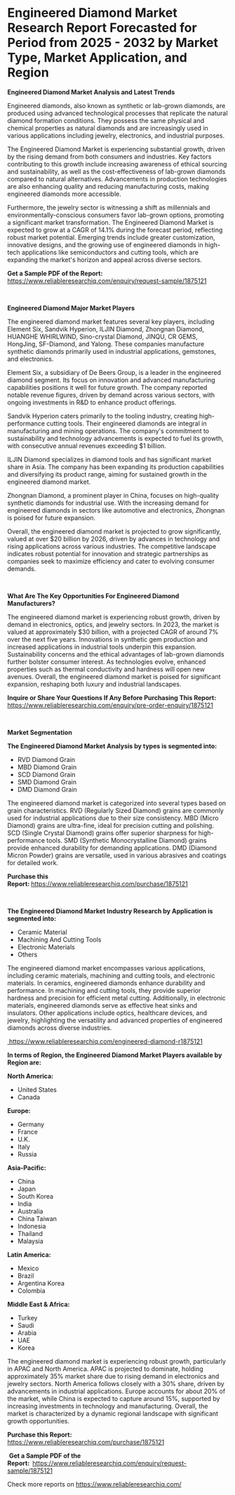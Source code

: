 <p><h1>Engineered Diamond Market Research Report Forecasted for Period from 2025 -  2032 by Market Type, Market Application, and Region</h1></p><p><strong>Engineered Diamond Market Analysis and Latest Trends</strong></p>
<p><p>Engineered diamonds, also known as synthetic or lab-grown diamonds, are produced using advanced technological processes that replicate the natural diamond formation conditions. They possess the same physical and chemical properties as natural diamonds and are increasingly used in various applications including jewelry, electronics, and industrial purposes.</p><p>The Engineered Diamond Market is experiencing substantial growth, driven by the rising demand from both consumers and industries. Key factors contributing to this growth include increasing awareness of ethical sourcing and sustainability, as well as the cost-effectiveness of lab-grown diamonds compared to natural alternatives. Advancements in production technologies are also enhancing quality and reducing manufacturing costs, making engineered diamonds more accessible.</p><p>Furthermore, the jewelry sector is witnessing a shift as millennials and environmentally-conscious consumers favor lab-grown options, promoting a significant market transformation. The Engineered Diamond Market is expected to grow at a CAGR of 14.1% during the forecast period, reflecting robust market potential. Emerging trends include greater customization, innovative designs, and the growing use of engineered diamonds in high-tech applications like semiconductors and cutting tools, which are expanding the market's horizon and appeal across diverse sectors.</p></p>
<p><strong>Get a Sample PDF of the Report:&nbsp;</strong> <a href="https://www.reliableresearchiq.com/enquiry/request-sample/1875121?utm_campaign=2469&utm_medium=2&utm_source=Github&utm_content=ia&utm_term=02042025&utm_id=engineered-diamond">https://www.reliableresearchiq.com/enquiry/request-sample/1875121</a></p>
<p>&nbsp;</p>
<p><strong>Engineered Diamond Major Market Players</strong></p>
<p><p>The engineered diamond market features several key players, including Element Six, Sandvik Hyperion, ILJIN Diamond, Zhongnan Diamond, HUANGHE WHIRLWIND, Sino-crystal Diamond, JINQU, CR GEMS, HongJing, SF-Diamond, and Yalong. These companies manufacture synthetic diamonds primarily used in industrial applications, gemstones, and electronics.</p><p>Element Six, a subsidiary of De Beers Group, is a leader in the engineered diamond segment. Its focus on innovation and advanced manufacturing capabilities positions it well for future growth. The company reported notable revenue figures, driven by demand across various sectors, with ongoing investments in R&D to enhance product offerings.</p><p>Sandvik Hyperion caters primarily to the tooling industry, creating high-performance cutting tools. Their engineered diamonds are integral in manufacturing and mining operations. The company's commitment to sustainability and technology advancements is expected to fuel its growth, with consecutive annual revenues exceeding $1 billion.</p><p>ILJIN Diamond specializes in diamond tools and has significant market share in Asia. The company has been expanding its production capabilities and diversifying its product range, aiming for sustained growth in the engineered diamond market.</p><p>Zhongnan Diamond, a prominent player in China, focuses on high-quality synthetic diamonds for industrial use. With the increasing demand for engineered diamonds in sectors like automotive and electronics, Zhongnan is poised for future expansion.</p><p>Overall, the engineered diamond market is projected to grow significantly, valued at over $20 billion by 2026, driven by advances in technology and rising applications across various industries. The competitive landscape indicates robust potential for innovation and strategic partnerships as companies seek to maximize efficiency and cater to evolving consumer demands.</p></p>
<p>&nbsp;</p>
<p><strong>What Are The Key Opportunities For Engineered Diamond Manufacturers?</strong></p>
<p><p>The engineered diamond market is experiencing robust growth, driven by demand in electronics, optics, and jewelry sectors. In 2023, the market is valued at approximately $30 billion, with a projected CAGR of around 7% over the next five years. Innovations in synthetic gem production and increased applications in industrial tools underpin this expansion. Sustainability concerns and the ethical advantages of lab-grown diamonds further bolster consumer interest. As technologies evolve, enhanced properties such as thermal conductivity and hardness will open new avenues. Overall, the engineered diamond market is poised for significant expansion, reshaping both luxury and industrial landscapes.</p></p>
<p><strong>Inquire or Share Your Questions If Any Before Purchasing This Report:</strong> <a href="https://www.reliableresearchiq.com/enquiry/pre-order-enquiry/1875121?utm_campaign=2469&utm_medium=2&utm_source=Github&utm_content=ia&utm_term=02042025&utm_id=engineered-diamond">https://www.reliableresearchiq.com/enquiry/pre-order-enquiry/1875121</a></p>
<p>&nbsp;</p>
<p><strong>Market Segmentation</strong></p>
<p><strong>The Engineered Diamond Market Analysis by types is segmented into:</strong></p>
<p><ul><li>RVD Diamond Grain</li><li>MBD Diamond Grain</li><li>SCD Diamond Grain</li><li>SMD Diamond Grain</li><li>DMD Diamond Grain</li></ul></p>
<p><p>The engineered diamond market is categorized into several types based on grain characteristics. RVD (Regularly Sized Diamond) grains are commonly used for industrial applications due to their size consistency. MBD (Micro Diamond) grains are ultra-fine, ideal for precision cutting and polishing. SCD (Single Crystal Diamond) grains offer superior sharpness for high-performance tools. SMD (Synthetic Monocrystalline Diamond) grains provide enhanced durability for demanding applications. DMD (Diamond Micron Powder) grains are versatile, used in various abrasives and coatings for detailed work.</p></p>
<p><strong>Purchase this Report:&nbsp;</strong><a href="https://www.reliableresearchiq.com/purchase/1875121?utm_campaign=2469&utm_medium=2&utm_source=Github&utm_content=ia&utm_term=02042025&utm_id=engineered-diamond">https://www.reliableresearchiq.com/purchase/1875121</a></p>
<p>&nbsp;</p>
<p><strong>The Engineered Diamond Market Industry Research by Application is segmented into:</strong></p>
<p><ul><li>Ceramic Material</li><li>Machining And Cutting Tools</li><li>Electronic Materials</li><li>Others</li></ul></p>
<p><p>The engineered diamond market encompasses various applications, including ceramic materials, machining and cutting tools, and electronic materials. In ceramics, engineered diamonds enhance durability and performance. In machining and cutting tools, they provide superior hardness and precision for efficient metal cutting. Additionally, in electronic materials, engineered diamonds serve as effective heat sinks and insulators. Other applications include optics, healthcare devices, and jewelry, highlighting the versatility and advanced properties of engineered diamonds across diverse industries.</p></p>
<p><a href="https://www.reliableresearchiq.com/engineered-diamond-r1875121?utm_campaign=2469&utm_medium=2&utm_source=Github&utm_content=ia&utm_term=02042025&utm_id=engineered-diamond">&nbsp;https://www.reliableresearchiq.com/engineered-diamond-r1875121</a></p>
<p><strong>In terms of Region, the Engineered Diamond Market Players available by Region are:</strong></p>
<p>
    <p> <strong> North America: </strong>
        <ul>
            <li>United States</li>
            <li>Canada</li>
        </ul>
        </p> 
    <p> <strong> Europe: </strong>
        <ul>
            <li>Germany</li>
            <li>France</li>
            <li>U.K.</li>
            <li>Italy</li>
            <li>Russia</li>
        </ul>
        </p> 
    <p> <strong> Asia-Pacific: </strong>
        <ul>
            <li>China</li>
            <li>Japan</li>
            <li>South Korea</li>
            <li>India</li>
            <li>Australia</li>
            <li>China Taiwan</li>
            <li>Indonesia</li>
            <li>Thailand</li>
            <li>Malaysia</li>
        </ul>
        </p> 
    <p> <strong> Latin America: </strong>
        <ul>
            <li>Mexico</li>
            <li>Brazil</li>
            <li>Argentina Korea</li>
            <li>Colombia</li>
        </ul>
        </p> 
    <p> <strong> Middle East & Africa: </strong>
        <ul>
            <li>Turkey</li>
            <li>Saudi</li>
            <li>Arabia</li>
            <li>UAE</li>
            <li>Korea</li>
        </ul>
    </p>
    </p>
<p><p>The engineered diamond market is experiencing robust growth, particularly in APAC and North America. APAC is projected to dominate, holding approximately 35% market share due to rising demand in electronics and jewelry sectors. North America follows closely with a 30% share, driven by advancements in industrial applications. Europe accounts for about 20% of the market, while China is expected to capture around 15%, supported by increasing investments in technology and manufacturing. Overall, the market is characterized by a dynamic regional landscape with significant growth opportunities.</p></p>
<p><strong>Purchase this Report: </strong><a href="https://www.reliableresearchiq.com/purchase/1875121?utm_campaign=2469&utm_medium=2&utm_source=Github&utm_content=ia&utm_term=02042025&utm_id=engineered-diamond">https://www.reliableresearchiq.com/purchase/1875121</a></p>
<p>&nbsp;<strong>Get a Sample PDF of the Report:&nbsp;&nbsp;</strong><a href="https://www.reliableresearchiq.com/enquiry/request-sample/1875121?utm_campaign=2469&utm_medium=2&utm_source=Github&utm_content=ia&utm_term=02042025&utm_id=engineered-diamond">https://www.reliableresearchiq.com/enquiry/request-sample/1875121</a></p>
<p><strong></strong></p>
<p>Check more reports on <a href="https://www.reliableresearchiq.com/?utm_campaign=2469&utm_medium=2&utm_source=Github&utm_content=ia&utm_term=02042025&utm_id=engineered-diamond">https://www.reliableresearchiq.com/</a></p>